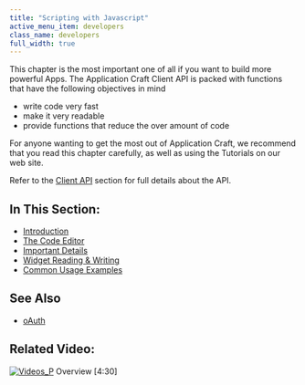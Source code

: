 ```yaml
---
title: "Scripting with Javascript"
active_menu_item: developers
class_name: developers
full_width: true
---
```



This chapter is the most important one of all if you want to build more powerful Apps. The Application Craft Client API is packed with functions that have the following objectives in mind

 - write code very fast
 - make it very readable
 - provide functions that reduce the over amount of code

For anyone wanting to get the most out of Application Craft, we recommend that you read this chapter carefully, as well as using the Tutorials on our web site.

Refer to the [Client API](/developers/user-guide/scripting-apis/client-api/) section for full details about the API.

## In This Section:

 - [Introduction](/developers/user-guide/scripting-apis/client-scripting-overview/scripting-with-javascript/introduction/)
 - [The Code Editor](/developers/user-guide/scripting-apis/client-scripting-overview/scripting-with-javascript/the-code-editor/)
 - [Important Details](/developers/user-guide/scripting-apis/client-scripting-overview/scripting-with-javascript/important-details/)
 - [Widget Reading & Writing](/developers/user-guide/scripting-apis/client-scripting-overview/scripting-with-javascript/widget-reading-writing/)
 - [Common Usage Examples](/developers/user-guide/scripting-apis/client-scripting-overview/scripting-with-javascript/common-usage-examples/)

## **See Also**

 - [oAuth](/developers/user-guide/product-guide/advanced-features/oauth/)

## Related Video:

[![Videos\_P](/img/docs/videos_p.png)](http://www.youtube.com/v/pHaov7DW4kM?autoplay=1&hd=1&fs=1&showsearch=0&rel=0&) Overview [4:30]

